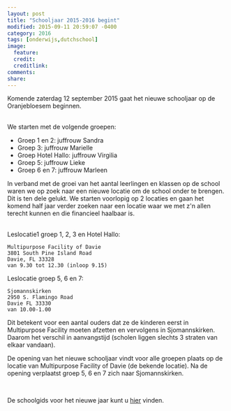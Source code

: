 ```yaml
---
layout: post
title: "Schooljaar 2015-2016 begint"
modified: 2015-09-11 20:59:07 -0400
category: 2016
tags: [onderwijs,dutchschool]
image:
  feature: 
  credit: 
  creditlink: 
comments: 
share: 
---
```


Komende zaterdag 12 september 2015 gaat het nieuwe schooljaar op de Oranjebloesem beginnen.



<br/>
We starten met de volgende groepen:

- Groep 1 en 2: juffrouw Sandra
- Groep 3: juffrouw Marielle
- Groep Hotel Hallo: juffrouw Virgilia
- Groep 5: juffrouw Lieke
- Groep 6 en 7: juffrouw Marleen

In verband met de groei van het aantal leerlingen en klassen op de school waren we op zoek naar een nieuwe locatie om de school onder te brengen. Dit is ten dele gelukt. We starten voorlopig op 2 locaties en gaan het komend half jaar verder zoeken naar een locatie waar we met z'n allen terecht kunnen en die financieel haalbaar is.  

<br/>
Leslocatie1 groep 1, 2, 3 en Hotel Hallo:  

    Multipurpose Facility of Davie  
    3801 South Pine Island Road    
    Davie, FL 33328              
    van 9.30 tot 12.30 (inloop 9.15)       
    
Leslocatie groep 5, 6 en 7: 

    Sjomannskirken   
    2950 S. Flamingo Road  
    Davie FL 33330
    van 10.00-1.00

Dit betekent voor een aantal ouders dat ze de kinderen eerst in Multipurpose Facility moeten afzetten en vervolgens in Sjomannskirken. Daarom het verschil in aanvangstijd (scholen liggen slechts 3 straten van elkaar vandaan).

De opening van het nieuwe schooljaar vindt voor alle groepen plaats op de locatie van Multipurpose Facility of Davie (de bekende locatie). Na de opening verplaatst groep 5, 6 en 7 zich naar Sjomannskirken.


<br/>
   
   
De schoolgids voor het nieuwe jaar kunt u [hier](https://s3.amazonaws.com/oranjebloesem-leerling/Algemene+Informatie/Schoolgids+2015-2016.pdf) vinden.

